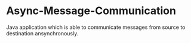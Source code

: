 # Async-Message-Communication
Java application which is able to communicate messages from source to destination ansynchronously.
